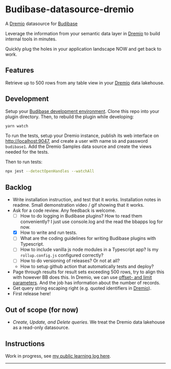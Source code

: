 # Budibase-datasource-dremio

A [Dremio] datasource for [Budibase]

Leverage the information from your semantic data layer in [Dremio]
to build internal tools in minutes.

Quickly plug the holes in your application landscape NOW
and get back to work.

## Features

Retrieve up to 500 rows from any table view in your [Dremio] data lakehouse.

## Development

Setup your [Budibase development environment].
Clone this repo into your plugin directory.
Then, to rebuild the plugin while developing:

```bash
yarn watch
```

To run the tests, setup your Dremio instance,
publish its web interface on <http://localhost:9047>,
and create a user with name `bb` and password `budibase1`.
Add the Dremio Samples data source and create the views needed for the tests.

Then to run tests:

```bash
npx jest --detectOpenHandles --watchAll
```

## Backlog

* Write installation instruction, and test that it works.
  Installation notes in readme. Small demonstration video / gif showing that it works.
* Ask for a code review. Any feedback is welcome.
  * [ ] How to do logging in Budibase plugins? How to read them conveniently?
    I just use console.log and the read the bbapps log for now.
  * [x] How to write and run tests.
  * [ ] What are the coding guidelines for writing Budibase plugins with Typescript.
  * [ ] How to include vanilla js node modules in a Typescript app? Is my `rollup.config.js` configured correctly?
  * [ ] How to do versioning of releases? Or not at all?
  * How to setup github action that automatically tests and deploy?
* Page through results for result sets exceeding 500 rows, try to align this with however BB does this.
  In Dremio, we can use [offset- and limit parameters].
  And the job has information about the number of records.
* Get query string escaping right (e.g. quoted identifiers in [Dremio]).
* First release here!

## Out of scope (for now)

* _Create, Update, and Delete queries._ We treat the Dremio data lakehouse as a read-only datasource.

## Instructions

Work in progress, see [my public learning log here](https://serra.fibery.io/Public/Learnings-by-State-80#Learning/Connect-Dremio-to-budibase-207).

---

[Dremio]: https://github.com/dremio/dremio-oss
[Budibase]: https://github.com/Budibase/budibase
[offset- and limit parameters]: https://docs.dremio.com/24.3.x/reference/api/#limit-and-offset-query-parameters
[Budibase development environment]: https://docs.budibase.com/docs/custom-plugin